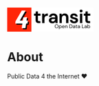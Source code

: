 <p align="left">
<img src="images/4todl_xs.png" alt="4transit" width="200">
</p>

# About

Public Data 4 the Internet ♥️
